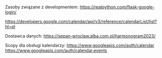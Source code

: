 Zasoby związane z developmentem:
https://realpython.com/flask-google-login/

https://developers.google.com/calendar/api/v3/reference/calendarList/list?hl=pl

Dostawca danych:
https://sepan-wroclaw.alba.com.pl/harmonogram2023/

Scopy dla obsługi kalendarzy:
https://www.googleapis.com/auth/calendar
https://www.googleapis.com/auth/calendar.events